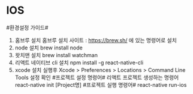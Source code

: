 # IOS
#환경설정 가이드#
1. 홈브루 설치 홈브루 설치 사이트 : https://brew.sh/ 에 있는 명령어로 설치
2. node 설치 brew install node
3. 왓치맨 설치 brew install watchman
4. 리액트 네이티브 cli 설치 npm install -g react-native-cli
5. xcode 설치 실행후 Xcode > Preferences > Locations > Command Line Tools 설정 확인
#프로젝트 설정 명령어# 
리액트 프로젝트 생성하는 명령어 
react-native init [Project명]
#프로젝트 실행 명령어#
react-native run-ios
